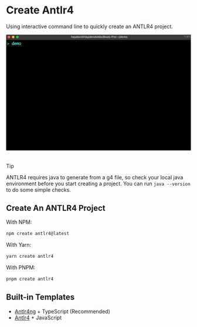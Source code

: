 # Create Antlr4

Using interactive command line to quickly create an ANTLR4 project.

<div>
<img width=680 src='docs/images/demo.gif'/>
</div>

<br/>

> [!TIP]
> ANTLR4 requires java to generate from a g4 file, so check your local java environment before you start creating a project. You can run `java --version` to do some simple checks.

## Create An ANTLR4 Project

With NPM:

```bash
npm create antlr4@latest
```

With Yarn:

```bash
yarn create antlr4
```

With PNPM:

```bash
pnpm create antlr4
```

## Built-in Templates

- [Antlr4ng](https://github.com/mike-lischke/antlr4ng) + TypeScript (Recommended)
- [Antlr4](https://github.com/antlr/antlr4/blob/dev/doc/javascript-target.md) + JavaScript
